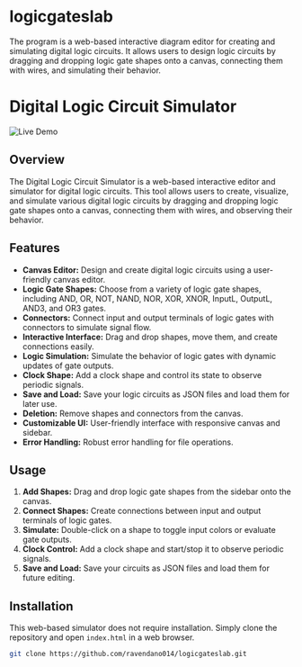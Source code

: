 # logicgateslab
The program is a web-based interactive diagram editor for creating and simulating digital logic circuits. It allows users to design logic circuits by dragging and dropping logic gate shapes onto a canvas, connecting them with wires, and simulating their behavior.

# Digital Logic Circuit Simulator

![Live Demo]([demo.gif](https://ravendano014.github.io/logicgateslab/)) 

## Overview

The Digital Logic Circuit Simulator is a web-based interactive editor and simulator for digital logic circuits. This tool allows users to create, visualize, and simulate various digital logic circuits by dragging and dropping logic gate shapes onto a canvas, connecting them with wires, and observing their behavior.

## Features

- **Canvas Editor:** Design and create digital logic circuits using a user-friendly canvas editor.
- **Logic Gate Shapes:** Choose from a variety of logic gate shapes, including AND, OR, NOT, NAND, NOR, XOR, XNOR, InputL, OutputL, AND3, and OR3 gates.
- **Connectors:** Connect input and output terminals of logic gates with connectors to simulate signal flow.
- **Interactive Interface:** Drag and drop shapes, move them, and create connections easily.
- **Logic Simulation:** Simulate the behavior of logic gates with dynamic updates of gate outputs.
- **Clock Shape:** Add a clock shape and control its state to observe periodic signals.
- **Save and Load:** Save your logic circuits as JSON files and load them for later use.
- **Deletion:** Remove shapes and connectors from the canvas.
- **Customizable UI:** User-friendly interface with responsive canvas and sidebar.
- **Error Handling:** Robust error handling for file operations.

## Usage

1. **Add Shapes:** Drag and drop logic gate shapes from the sidebar onto the canvas.
2. **Connect Shapes:** Create connections between input and output terminals of logic gates.
3. **Simulate:** Double-click on a shape to toggle input colors or evaluate gate outputs.
4. **Clock Control:** Add a clock shape and start/stop it to observe periodic signals.
5. **Save and Load:** Save your circuits as JSON files and load them for future editing.

## Installation

This web-based simulator does not require installation. Simply clone the repository and open `index.html` in a web browser.

```bash
git clone https://github.com/ravendano014/logicgateslab.git

